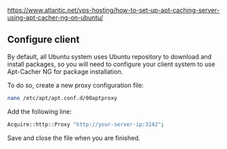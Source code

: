 https://www.atlantic.net/vps-hosting/how-to-set-up-apt-caching-server-using-apt-cacher-ng-on-ubuntu/

## Configure client

By default, all Ubuntu system uses Ubuntu repository to download and install packages, so you will need to configure your client system to use Apt-Cacher NG for package installation.

To do so, create a new proxy configuration file:
```bash
nano /etc/apt/apt.conf.d/00aptproxy
```

Add the following line:
```bash
Acquire::http::Proxy "http://your-server-ip:3142";
```
Save and close the file when you are finished.